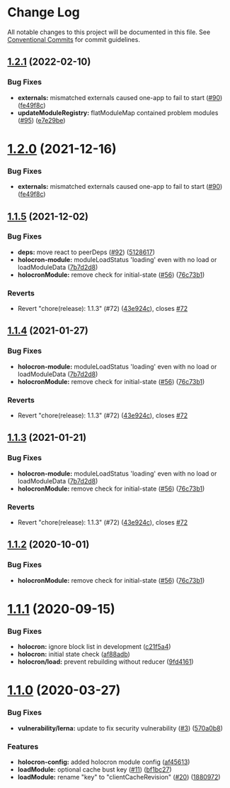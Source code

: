 # Change Log

All notable changes to this project will be documented in this file.
See [Conventional Commits](https://conventionalcommits.org) for commit guidelines.

## [1.2.1](https://github.com/americanexpress/holocron/compare/v1.1.5...v1.2.1) (2022-02-10)


### Bug Fixes

* **externals:** mismatched externals caused one-app to fail to start ([#90](https://github.com/americanexpress/holocron/issues/90)) ([fe49f8c](https://github.com/americanexpress/holocron/commit/fe49f8cf82d7e00dd9fac925cd61d23240d92469))
* **updateModuleRegistry:** flatModuleMap contained problem modules ([#95](https://github.com/americanexpress/holocron/issues/95)) ([e7e29be](https://github.com/americanexpress/holocron/commit/e7e29be6549ecf42562d3c53f764fbfbf170befe))





# [1.2.0](https://github.com/americanexpress/holocron/compare/v1.1.5...v1.2.0) (2021-12-16)


### Bug Fixes

* **externals:** mismatched externals caused one-app to fail to start ([#90](https://github.com/americanexpress/holocron/issues/90)) ([fe49f8c](https://github.com/americanexpress/holocron/commit/fe49f8cf82d7e00dd9fac925cd61d23240d92469))





## [1.1.5](https://github.com/americanexpress/holocron/compare/v1.1.1...v1.1.5) (2021-12-02)


### Bug Fixes

* **deps:** move react to peerDeps ([#92](https://github.com/americanexpress/holocron/issues/92)) ([5128617](https://github.com/americanexpress/holocron/commit/5128617d881180d4544bd90a995b6b3ce33813a1))
* **holocron-module:** moduleLoadStatus 'loading' even with no load or loadModuleData ([7b7d2d8](https://github.com/americanexpress/holocron/commit/7b7d2d83516504085608f3385063a460c79d540d))
* **holocronModule:** remove check for initial-state ([#56](https://github.com/americanexpress/holocron/issues/56)) ([76c73b1](https://github.com/americanexpress/holocron/commit/76c73b175802ed199ee74ae8587b30c313fda592))


### Reverts

* Revert "chore(release): 1.1.3" (#72) ([43e924c](https://github.com/americanexpress/holocron/commit/43e924c05f98d56215dd28fc401216f7abefa197)), closes [#72](https://github.com/americanexpress/holocron/issues/72)





## [1.1.4](https://github.com/americanexpress/holocron/compare/v1.1.1...v1.1.4) (2021-01-27)


### Bug Fixes

* **holocron-module:** moduleLoadStatus 'loading' even with no load or loadModuleData ([7b7d2d8](https://github.com/americanexpress/holocron/commit/7b7d2d83516504085608f3385063a460c79d540d))
* **holocronModule:** remove check for initial-state ([#56](https://github.com/americanexpress/holocron/issues/56)) ([76c73b1](https://github.com/americanexpress/holocron/commit/76c73b175802ed199ee74ae8587b30c313fda592))


### Reverts

* Revert "chore(release): 1.1.3" (#72) ([43e924c](https://github.com/americanexpress/holocron/commit/43e924c05f98d56215dd28fc401216f7abefa197)), closes [#72](https://github.com/americanexpress/holocron/issues/72)





## [1.1.3](https://github.com/americanexpress/holocron/compare/v1.1.1...v1.1.3) (2021-01-21)


### Bug Fixes

* **holocron-module:** moduleLoadStatus 'loading' even with no load or loadModuleData ([7b7d2d8](https://github.com/americanexpress/holocron/commit/7b7d2d83516504085608f3385063a460c79d540d))
* **holocronModule:** remove check for initial-state ([#56](https://github.com/americanexpress/holocron/issues/56)) ([76c73b1](https://github.com/americanexpress/holocron/commit/76c73b175802ed199ee74ae8587b30c313fda592))


### Reverts

* Revert "chore(release): 1.1.3" (#72) ([43e924c](https://github.com/americanexpress/holocron/commit/43e924c05f98d56215dd28fc401216f7abefa197)), closes [#72](https://github.com/americanexpress/holocron/issues/72)





## [1.1.2](https://github.com/americanexpress/holocron/compare/v1.1.1...v1.1.2) (2020-10-01)


### Bug Fixes

* **holocronModule:** remove check for initial-state ([#56](https://github.com/americanexpress/holocron/issues/56)) ([76c73b1](https://github.com/americanexpress/holocron/commit/76c73b175802ed199ee74ae8587b30c313fda592))





# [1.1.1](https://github.com/americanexpress/holocron/compare/v1.1.0...v1.1.1) (2020-09-15)


### Bug Fixes

* **holocron:** ignore block list in development ([c21f5a4](https://github.com/americanexpress/holocron/commit/c21f5a4ce540255be01d002b0fddee94b4e06a14))
* **holocron:** initial state check ([af88adb](https://github.com/americanexpress/holocron/commit/af88adbc61251e1446a62e6cca212250a166e945))
* **holocron/load:** prevent rebuilding without reducer ([9fd4161](https://github.com/americanexpress/holocron/commit/9fd4161c26235171bbac910ee5aaeb82b9a62fa8))


# [1.1.0](https://github.com/americanexpress/holocron/compare/v1.0.0...v1.1.0) (2020-03-27)


### Bug Fixes

* **vulnerability/lerna:** update to fix security vulnerability ([#3](https://github.com/americanexpress/holocron/issues/3)) ([570a0b8](https://github.com/americanexpress/holocron/commit/570a0b80885ac67b0a2a5e039913f7bd53f16afb))


### Features

* **holocron-config:** added holocron module config ([af45613](https://github.com/americanexpress/holocron/commit/af4561392d220f7dce25f6c5f577cae85a7ad3ed))
* **loadModule:** optional cache bust key ([#11](https://github.com/americanexpress/holocron/issues/11)) ([bf1bc27](https://github.com/americanexpress/holocron/commit/bf1bc277bf571497818505f09073528941b5f868))
* **loadModule:** rename "key" to "clientCacheRevision" ([#20](https://github.com/americanexpress/holocron/issues/20)) ([1880972](https://github.com/americanexpress/holocron/commit/188097210b9722df4fa02d2081cb004367d53387))
